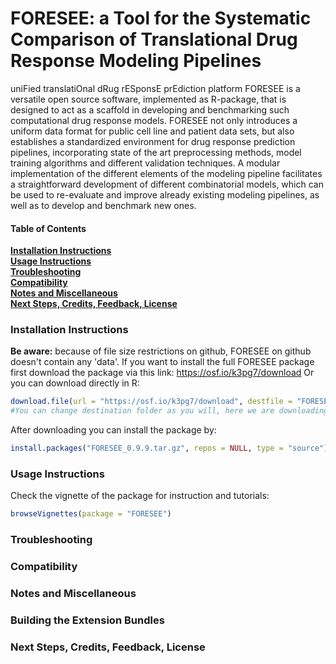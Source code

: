# FORESEE: a Tool for the Systematic Comparison of Translational Drug Response Modeling Pipelines


uniFied translatiOnal dRug rESponsE prEdiction platform FORESEE is a versatile open source software, implemented as R-package, that is designed to act as a scaffold in developing and benchmarking such computational drug response models. FORESEE not only introduces a uniform data format for public cell line and patient data sets, but also establishes a standardized environment for drug response prediction pipelines, incorporating state of the art preprocessing methods, model training algorithms and different validation techniques. A modular implementation of the different elements of the modeling pipeline facilitates a straightforward development of different combinatorial models, which can be used to re-evaluate and improve already existing modeling pipelines, as well as to develop and benchmark new ones.

#### Table of Contents
**[Installation Instructions](#installation-instructions)**<br>
**[Usage Instructions](#usage-instructions)**<br>
**[Troubleshooting](#troubleshooting)**<br>
**[Compatibility](#compatibility)**<br>
**[Notes and Miscellaneous](#notes-and-miscellaneous)**<br>
**[Next Steps, Credits, Feedback, License](#next-steps)**<br>

### Installation Instructions
**Be aware:** because of file size restrictions on github, FORESEE on github doesn't contain any 'data'. 
If you want to install the full FORESEE package first download the package via this link: 
https://osf.io/k3pg7/download
Or you can download directly in R:
```r
download.file(url = "https://osf.io/k3pg7/download", destfile = "FORESEE_0.9.9.tar.gz")
#You can change destination folder as you will, here we are downloading to current folder
```
After downloading you can install the package by:
```r
install.packages("FORESEE_0.9.9.tar.gz", repos = NULL, type = "source")
```

### Usage Instructions
Check the vignette of the package for instruction and tutorials:

```r
browseVignettes(package = "FORESEE")
```

### Troubleshooting
### Compatibility
### Notes and Miscellaneous
### Building the Extension Bundles
### Next Steps, Credits, Feedback, License
